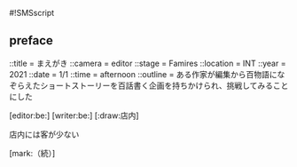 #!SMSscript

## preface

::title = まえがき
::camera = editor
::stage = Famires
::location = INT
::year = 2021
::date = 1/1
::time = afternoon
::outline = ある作家が編集から百物語になぞらえたショートストーリーを百話書く企画を持ちかけられ、挑戦してみることにした

[editor:be:]
[writer:be:]
[:draw:店内]

店内には客が少ない

[mark:（続）]
